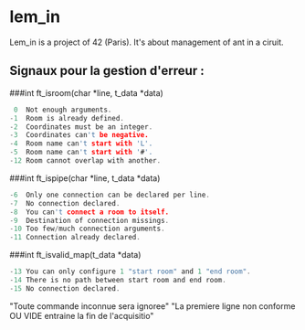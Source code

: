 # lem_in
Lem_in is a project of 42 (Paris).
It's about management of ant in a ciruit.

## Signaux pour la gestion d'erreur :
###int	ft_isroom(char *line, t_data *data)
```C
 0	Not enough arguments.
-1	Room is already defined.
-2	Coordinates must be an integer.
-3	Coordinates can't be negative.
-4	Room name can't start with 'L'.
-5	Room name can't start with '#'.
-12	Room cannot overlap with another.
```
###int	ft_ispipe(char *line, t_data *data)
```C
-6	Only one connection can be declared per line.
-7	No connection declared.
-8	You can't connect a room to itself.
-9	Destination of connection missings.
-10	Too few/much connection arguments.
-11	Connection already declared.
```
###int	ft_isvalid_map(t_data *data)
```C
-13	You can only configure 1 "start room" and 1 "end room".
-14	There is no path between start room and end room.
-15	No connection declared.
```
"Toute commande inconnue sera ignoree"
"La premiere ligne non conforme OU VIDE entraine la fin de l'acquisitio"
